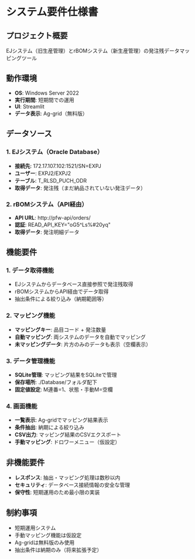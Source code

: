 # システム要件仕様書

## プロジェクト概要
EJシステム（旧生産管理）とrBOMシステム（新生産管理）の発注残データマッピングツール

## 動作環境
- **OS**: Windows Server 2022
- **実行期間**: 短期間での運用
- **UI**: Streamlit
- **データ表示**: Ag-grid（無料版）

## データソース

### 1. EJシステム（Oracle Database）
- **接続先**: 172.17.107.102:1521/SN=EXPJ
- **ユーザー**: EXPJ2/EXPJ2
- **テーブル**: T_RLSD_PUCH_ODR
- **取得データ**: 発注残（まだ納品されていない発注データ）

### 2. rBOMシステム（API経由）
- **API URL**: http://pfw-api/orders/
- **認証**: READ_API_KEY="oG5^Ls%#20yq"
- **取得データ**: 発注明細データ

## 機能要件

### 1. データ取得機能
- EJシステムからデータベース直接参照で発注残取得
- rBOMシステムからAPI経由でデータ取得
- 抽出条件による絞り込み（納期範囲等）

### 2. マッピング機能
- **マッピングキー**: 品目コード + 発注数量
- **自動マッピング**: 両システムのデータを自動でマッピング
- **未マッピングデータ**: 片方のみのデータも表示（空欄表示）

### 3. データ管理機能
- **SQLite管理**: マッピング結果をSQLiteで管理
- **保存場所**: ./Database/フォルダ配下
- **固定値設定**: M連番=1、状態・手動M=空欄

### 4. 画面機能
- **一覧表示**: Ag-gridでマッピング結果表示
- **条件抽出**: 納期による絞り込み
- **CSV出力**: マッピング結果のCSVエクスポート
- **手動マッピング**: ドロワーメニュー（仮設定）

## 非機能要件
- **レスポンス**: 抽出・マッピング処理は数秒以内
- **セキュリティ**: データベース接続情報の安全な管理
- **保守性**: 短期運用のため最小限の実装

## 制約事項
- 短期運用システム
- 手動マッピング機能は仮設定
- Ag-gridは無料版のみ使用
- 抽出条件は納期のみ（将来拡張予定）